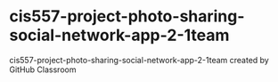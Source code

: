 # cis557-project-photo-sharing-social-network-app-2-1team
cis557-project-photo-sharing-social-network-app-2-1team created by GitHub Classroom
